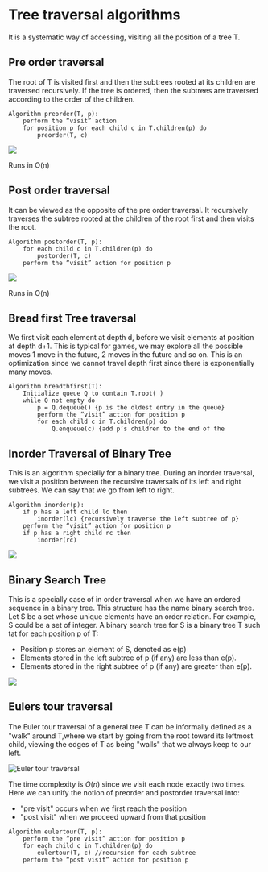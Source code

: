 # Tree traversal algorithms

It is a systematic way of accessing, visiting all the position of a tree T.

## Pre order traversal
The root of T is visited first and then the subtrees rooted at its children are traversed recursively. If the tree is ordered, then the subtrees are traversed according to the order of the children. 

```
Algorithm preorder(T, p):
	perform the “visit” action 
	for position p for each child c in T.children(p) do
		preorder(T, c)
```

![](../.images/algorithms/preorder_traversal.png)

Runs in O(n)

## Post order traversal
It can be viewed as the opposite of the pre order traversal. It recursively traverses the subtree rooted at the children of the root first and then visits the root. 

```
Algorithm postorder(T, p):
	for each child c in T.children(p) do
		postorder(T, c) 
	perform the “visit” action for position p
```

![](../.images/algorithms/post_order_traversal.png)

Runs in O(n)

## Bread first Tree traversal

We first visit each element at depth d, before we visit elements at position at depth d+1. This is typical for games, we may explore all the possible moves 1 move in the future, 2 moves in the future and so on. This is an optimization since we cannot travel depth first since there is exponentially many moves.

```
Algorithm breadthfirst(T):
	Initialize queue Q to contain T.root( )
	while Q not empty do
		p = Q.dequeue() {p is the oldest entry in the queue} 
		perform the “visit” action for position p
		for each child c in T.children(p) do
			Q.enqueue(c) {add p’s children to the end of the
```



## Inorder Traversal of Binary Tree

This is an algorithm specially for a binary tree. During an inorder traversal, we visit a position between the recursive traversals of its left and right subtrees. We can say that we go from left to right. 

```
Algorithm inorder(p):
	if p has a left child lc then
		inorder(lc) {recursively traverse the left subtree of p} 
	perform the “visit” action for position p
	if p has a right child rc then
		inorder(rc)
```

![](../.images/algorithms/in_order.png)


## Binary Search Tree
This is a specially case of in order traversal when we have an ordered sequence in a binary tree. This structure has the name binary search tree. Let S be a set whose unique elements have an order relation. For example, S could be a set of integer. A binary search tree for S is a binary tree T such tat for each position p of T:

*  Position p stores an element of S, denoted as e(p)
*  Elements stored in the left subtree of p (if any) are less than e(p).
*  Elements stored in the right subtree of p (if any) are greater than e(p).

![](../.images/algorithms/binary_search_tree.png)


## Eulers tour traversal
The Euler tour traversal of a general tree T can be informally deﬁned as a "walk" around T,where we start by going from the root toward its leftmost child, viewing the edges of T as being "walls" that we always keep to our left.

![Euler tour traversal](../.images/algorithms/euler_tour_traversal.png)

The time complexity is $O(n)$ since we visit each node exactly two times. Here we can unify the notion of preorder and postorder traversal into:
* "pre visit" occurs when we first reach the position
* "post visit" when we proceed upward from that position

```
Algorithm eulertour(T, p):
	perform the “pre visit” action for position p
	for each child c in T.children(p) do
		eulertour(T, c) //recursion for each subtree
	perform the “post visit” action for position p
```
